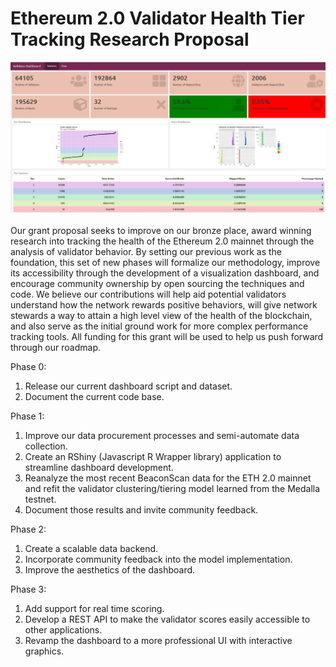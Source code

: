 # Ethereum 2.0 Validator Health Tier Tracking Research Proposal

![A mockup UI](images/mockup-ui.png)

Our grant proposal seeks to improve on our bronze place, award winning research into tracking the health of the Ethereum 2.0 mainnet through the analysis of validator behavior. By setting our previous work as the foundation, this set of new phases will formalize our methodology, improve its accessibility through the development of a visualization dashboard, and encourage community ownership by open sourcing the techniques and code. We believe our contributions will help aid potential validators understand how the network rewards positive behaviors, will give network stewards a way to attain a high level view of the health of the blockchain, and also serve as the initial ground work for more complex performance tracking tools. All funding for this grant will be used to help us push forward through our roadmap.

Phase 0:

1. Release our current dashboard script and dataset.
2. Document the current code base.
 
Phase 1:

1. Improve our data procurement processes and semi-automate data collection.
2. Create an RShiny (Javascript R Wrapper library) application to streamline dashboard development.
3. Reanalyze the most recent BeaconScan data for the ETH 2.0 mainnet and refit the validator clustering/tiering model learned from the Medalla testnet.
4. Document those results and invite community feedback.
 
Phase 2:

1. Create a scalable data backend.
2. Incorporate community feedback into the model implementation.
3. Improve the aesthetics of the dashboard.
 
Phase 3:

1. Add support for real time scoring.
2. Develop a REST API to make the validator scores easily accessible to other applications.
3. Revamp the dashboard to a more professional UI with interactive graphics.
